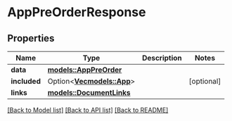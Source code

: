 # AppPreOrderResponse

## Properties

Name | Type | Description | Notes
------------ | ------------- | ------------- | -------------
**data** | [**models::AppPreOrder**](AppPreOrder.md) |  | 
**included** | Option<[**Vec<models::App>**](App.md)> |  | [optional]
**links** | [**models::DocumentLinks**](DocumentLinks.md) |  | 

[[Back to Model list]](../README.md#documentation-for-models) [[Back to API list]](../README.md#documentation-for-api-endpoints) [[Back to README]](../README.md)


